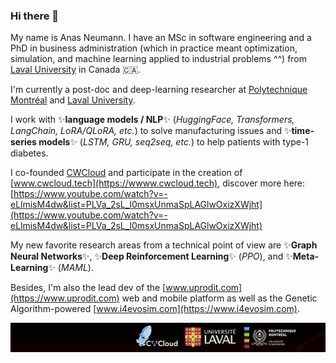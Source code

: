 ### Hi there 👋

My name is Anas Neumann. I have an MSc in software engineering and a PhD in business administration (which in practice meant optimization, simulation, and machine learning applied to industrial problems ^^) from [Laval University](https://www.ulaval.ca/) in Canada 🇨🇦. 

I'm currently a post-doc and deep-learning researcher at [Polytechnique Montréal](https://www.polymtl.ca/) and [Laval University](https://www.ulaval.ca/). 

I work with ✨**language models / NLP**✨ (_HuggingFace, Transformers, LangChain, LoRA/QLoRA, etc._) to solve manufacturing issues and ✨**time-series models**✨ (_LSTM, GRU, seq2seq, etc._) to help patients with type-1 diabetes. 

I co-founded [CWCloud](https://wwww.cwcloud.tech) and participate in the creation of [www.cwcloud.tech](https://wwww.cwcloud.tech), discover more here: [https://www.youtube.com/watch?v=-eLlmisM4dw&list=PLVa_2sL_l0msxUnmaSpLAGlwOxizXWjht](https://www.youtube.com/watch?v=-eLlmisM4dw&list=PLVa_2sL_l0msxUnmaSpLAGlwOxizXWjht)

My new favorite research areas from a technical point of view are ✨**Graph Neural Networks**✨, ✨**Deep Reinforcement Learning**✨ (_PPO_), and ✨**Meta-Learning**✨ (_MAML_). 

Besides, I'm also the lead dev of the [www.uprodit.com](https://www.uprodit.com)  web and mobile platform as well as the Genetic Algorithm-powered [www.i4evosim.com](https://www.i4evosim.com).

![background](back.png)